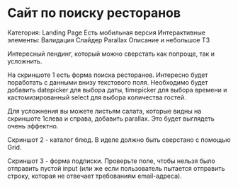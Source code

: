 # Сайт по поиску ресторанов
Категория: Landing Page
Есть мобильная версия
Интерактивные элементы:
  Валидация  Слайдер  Parallax
Описание и небольшое ТЗ

Интересный лендинг, который можно сверстать как попроще, так и усложнить.

На скриншоте 1 есть форма поиска ресторанов. Интересно будет поработать с данными внизу текстового поля. Необходимо будет добавить datepicker для выбора даты, timepicker для выбора времени и кастомизированный select для выбора количества гостей.

Для усложнения вы можете листьям салата, которые видны на скриншоте 1слева и справа, добавить parallax. Это будет выглядеть очень эффектно.

Скриншот 2 - каталог блюд. В иделе должно быть сверстано с помощью Grid.

Скриншот 3 - форма подписки. Проверьте поле, чтобы нельзя было отправить пустой input (или же если пользователь пытается отправить строку, которая не отвечает требованиям email-адреса).